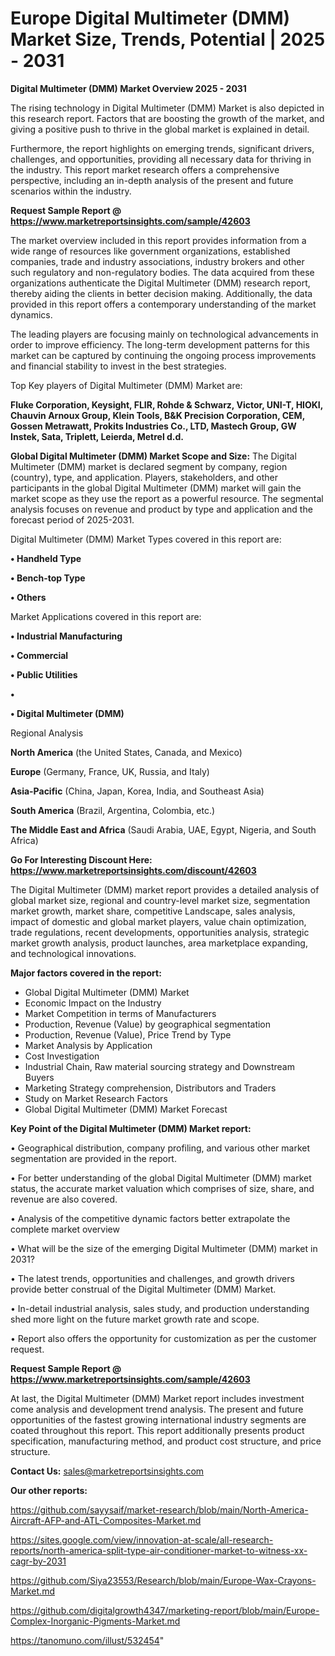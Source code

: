   # Europe Digital Multimeter (DMM) Market Size, Trends, Potential | 2025 - 2031

<Strong> Digital Multimeter (DMM) Market Overview 2025 - 2031</strong>

The rising technology in Digital Multimeter (DMM) Market is also depicted in this research report. Factors that are boosting the growth of the market, and giving a positive push to thrive in the global market is explained in detail.

Furthermore, the report highlights on emerging trends, significant drivers, challenges, and opportunities, providing all necessary data for thriving in the industry. This report market research offers a comprehensive perspective, including an in-depth analysis of the present and future scenarios within the industry.

<strong>Request Sample Report @ <a href=https://www.marketreportsinsights.com/sample/42603>https://www.marketreportsinsights.com/sample/42603</a></strong>

The market overview included in this report provides information from a wide range of resources like government organizations, established companies, trade and industry associations, industry brokers and other such regulatory and non-regulatory bodies. The data acquired from these organizations authenticate the Digital Multimeter (DMM) research report, thereby aiding the clients in better decision making. Additionally, the data provided in this report offers a contemporary understanding of the market dynamics.

The leading players are focusing mainly on technological advancements in order to improve efficiency. The long-term development patterns for this market can be captured by continuing the ongoing process improvements and financial stability to invest in the best strategies.

Top Key players of Digital Multimeter (DMM) Market are:

<strong>Fluke Corporation, Keysight, FLIR, Rohde & Schwarz, Victor, UNI-T, HIOKI, Chauvin Arnoux Group, Klein Tools, B&K Precision Corporation, CEM, Gossen Metrawatt, Prokits Industries Co., LTD, Mastech Group, GW Instek, Sata, Triplett, Leierda, Metrel d.d.</strong>

<strong><b>Global Digital Multimeter (DMM) Market Scope and Size:</b></strong>
The Digital Multimeter (DMM) market is declared segment by company, region (country), type, and application. Players, stakeholders, and other participants in the global Digital Multimeter (DMM) market will gain the market scope as they use the report as a powerful resource. The segmental analysis focuses on revenue and product by type and application and the forecast period of 2025-2031.

Digital Multimeter (DMM) Market Types covered in this report are:

<strong>•  Handheld Type

•  Bench-top Type

•  Others</strong>

Market Applications covered in this report are:

<strong>•  Industrial Manufacturing

•  Commercial

•  Public Utilities

•  

•  Digital Multimeter (DMM)</strong> 

Regional Analysis

<strong>North America</strong> (the United States, Canada, and Mexico)

<strong>Europe</strong> (Germany, France, UK, Russia, and Italy)

<strong>Asia-Pacific</strong> (China, Japan, Korea, India, and Southeast Asia)

<strong>South America</strong> (Brazil, Argentina, Colombia, etc.)

<strong>The Middle East and Africa</strong> (Saudi Arabia, UAE, Egypt, Nigeria, and South Africa)

<strong>Go For Interesting Discount Here: <a href=https://www.marketreportsinsights.com/discount/42603>https://www.marketreportsinsights.com/discount/42603</a></strong>

The Digital Multimeter (DMM) market report provides a detailed analysis of global market size, regional and country-level market size, segmentation market growth, market share, competitive Landscape, sales analysis, impact of domestic and global market players, value chain optimization, trade regulations, recent developments, opportunities analysis, strategic market growth analysis, product launches, area marketplace expanding, and technological innovations.

<strong><b>Major factors covered in the report:</b></strong>
<ul>
  <li>Global Digital Multimeter (DMM) Market </li>
  <li>Economic Impact on the Industry</li>
  <li>Market Competition in terms of Manufacturers</li>
  <li>Production, Revenue (Value) by geographical segmentation</li>
  <li>Production, Revenue (Value), Price Trend by Type</li>
  <li>Market Analysis by Application</li>
  <li>Cost Investigation</li>
  <li>Industrial Chain, Raw material sourcing strategy and Downstream Buyers</li>
  <li>Marketing Strategy comprehension, Distributors and Traders</li>
  <li>Study on Market Research Factors</li>
  <li>Global Digital Multimeter (DMM) Market Forecast</li>
</ul>

<strong><b>Key Point of the Digital Multimeter (DMM) Market report:</b></strong>

• Geographical distribution, company profiling, and various other market segmentation are provided in the report.

• For better understanding of the global Digital Multimeter (DMM) market status, the accurate market valuation which comprises of size, share, and revenue are also covered.

• Analysis of the competitive dynamic factors better extrapolate the complete market overview

• What will be the size of the emerging Digital Multimeter (DMM) market in 2031?

• The latest trends, opportunities and challenges, and growth drivers provide better construal of the Digital Multimeter (DMM) Market.

• In-detail industrial analysis, sales study, and production understanding shed more light on the future market growth rate and scope.

• Report also offers the opportunity for customization as per the customer request.

<strong>Request Sample Report @ <a href=https://www.marketreportsinsights.com/sample/42603>https://www.marketreportsinsights.com/sample/42603</a></strong>

At last, the Digital Multimeter (DMM) Market report includes investment come analysis and development trend analysis. The present and future opportunities of the fastest growing international industry segments are coated throughout this report. This report additionally presents product specification, manufacturing method, and product cost structure, and price structure.

<strong>Contact Us:</strong>
sales@marketreportsinsights.com

<strong>Our other reports:</strong>

<a href=https://github.com/sayysaif/market-research/blob/main/North-America-Aircraft-AFP-and-ATL-Composites-Market.md>https://github.com/sayysaif/market-research/blob/main/North-America-Aircraft-AFP-and-ATL-Composites-Market.md</a>

<a href=https://sites.google.com/view/innovation-at-scale/all-research-reports/north-america-split-type-air-conditioner-market-to-witness-xx-cagr-by-2031>https://sites.google.com/view/innovation-at-scale/all-research-reports/north-america-split-type-air-conditioner-market-to-witness-xx-cagr-by-2031</a>

<a href=https://github.com/Siya23553/Research/blob/main/Europe-Wax-Crayons-Market.md>https://github.com/Siya23553/Research/blob/main/Europe-Wax-Crayons-Market.md</a>

<a href=https://github.com/digitalgrowth4347/marketing-report/blob/main/Europe-Complex-Inorganic-Pigments-Market.md>https://github.com/digitalgrowth4347/marketing-report/blob/main/Europe-Complex-Inorganic-Pigments-Market.md</a>

<a href=https://tanomuno.com/illust/532454>https://tanomuno.com/illust/532454</a>"
